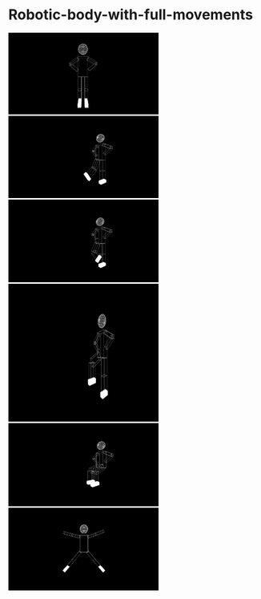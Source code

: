 # Robotic-body-with-full-movements
                        
<p float="left">
  <img src="https://github.com/mennatallah-nawar/Robotic-body-with-full-movements/blob/master/1%20(1).png" width="300" />
  <img src="https://github.com/mennatallah-nawar/Robotic-body-with-full-movements/blob/master/1%20(2).png" width="300" /> 
  <img src="https://github.com/mennatallah-nawar/Robotic-body-with-full-movements/blob/master/1%20(3).png" width="300" /> 
  <img src="https://github.com/mennatallah-nawar/Robotic-body-with-full-movements/blob/master/1%20(4).png" width="300" height="275" />
  <img src="https://github.com/mennatallah-nawar/Robotic-body-with-full-movements/blob/master/1%20(5).png" width="300" />
  <img src="https://github.com/mennatallah-nawar/Robotic-body-with-full-movements/blob/master/1%20(6).png" width="300" />


</p>
